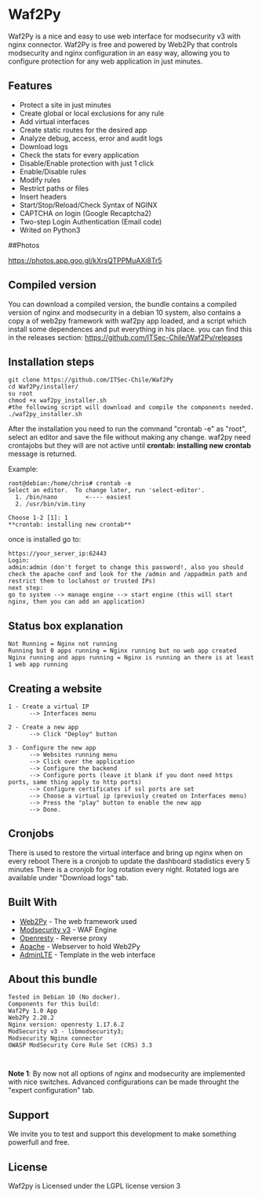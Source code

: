 
# Waf2Py

Waf2Py is a nice and easy to use web interface for modsecurity v3 with nginx connector. Waf2Py is free and powered by Web2Py that controls modsecurity and nginx configuration in an easy way, allowing you to configure protection for any web application in just minutes.

## Features

- Protect a site in just minutes
- Create global or local exclusions for any rule
- Add virtual interfaces
- Create static routes for the desired app
- Analyze debug, access, error and audit logs
- Download logs
- Check the stats for every application
- Disable/Enable protection with just 1 click
- Enable/Disable rules
- Modify rules
- Restrict paths or files
- Insert headers
- Start/Stop/Reload/Check Syntax of NGINX
- CAPTCHA on login (Google Recaptcha2)
- Two-step Login Authentication (Email code)
- Writed on Python3

##Photos

https://photos.app.goo.gl/kXrsQTPPMuAXi8Tr5


## Compiled version
You can download a compiled version, the bundle contains a compiled version of nginx and modsecurity in a debian 10 system, also contains a copy a of web2py framework with waf2py app loaded, and a script which install some dependences and put everything in his place.
you can find this in the releases section: https://github.com/ITSec-Chile/Waf2Py/releases



## Installation steps


```
git clone https://github.com/ITSec-Chile/Waf2Py
cd Waf2Py/installer/
su root
chmod +x waf2py_installer.sh
#the following script will download and compile the components needed.
./waf2py_installer.sh
```

After the installation you need to run the command "crontab -e" as "root", select an editor and save the file without making any change. 
waf2py need crontajobs but they will are not active until  **crontab: installing new crontab** message is returned.

Example:
```
root@debian:/home/chris# crontab -e
Select an editor.  To change later, run 'select-editor'.
  1. /bin/nano        <---- easiest
  2. /usr/bin/vim.tiny

Choose 1-2 [1]: 1
**crontab: installing new crontab**
```


once is installed go to:
```
https://your_server_ip:62443
Login:
admin:admin (don't forget to change this password!, also you should check the apache conf and look for the /admin and /appadmin path and restrict them to loclahost or trusted IPs)
next step:
go to system --> manage engine --> start engine (this will start nginx, then you can add an application)
```

## Status box explanation
```
Not Running = Nginx not running
Running but 0 apps running = Nginx running but no web app created
Nginx running and apps running = Nginx is running an there is at least 1 web app running
```

## Creating a website
```
1 - Create a virtual IP
      --> Interfaces menu

2 - Create a new app
      --> Click "Deploy" button

3 - Configure the new app
      --> Websites running menu
      --> Click over the application
      --> Configure the backend
      --> Configure ports (leave it blank if you dont need https ports, same thing apply to http ports)
      --> Configure certificates if ssl ports are set
      --> Choose a virtual ip (previusly created on Interfaces menu)
      --> Press the "play" button to enable the new app
      --> Done.
```
## Cronjobs
There is used to restore the virtual interface and bring up nginx when on every reboot
There is a cronjob to update the dashboard stadistics every 5 minutes
There is a cronjob for log rotation every night. Rotated logs are available under "Download logs" tab.




## Built With

* [Web2Py](http://www.web2py.com/) - The web framework used
* [Modsecurity v3](https://www.modsecurity.org/) - WAF Engine
* [Openresty](https://openresty.org/) - Reverse proxy
* [Apache](https://httpd.apache.org/) - Webserver to hold Web2Py
* [AdminLTE](https://adminlte.io/) - Template in the web interface


## About this bundle
```
Tested in Debian 10 (No docker).
Components for this build:
Waf2Py 1.0 App
Web2Py 2.20.2
Nginx version: openresty 1.17.6.2
ModSecurity v3 - libmodsecurity3;
Modsecurity Nginx connector   
OWASP ModSecurity Core Rule Set (CRS) 3.3



```

<b>Note 1</b>: By now not all options of nginx and modsecurity are implemented with nice switches. Advanced configurations can be made throught the "expert configuration" tab.



## Support
We invite you to test and support this development to make something powerfull and free.

## License

Waf2py is Licensed under the LGPL license version 3


